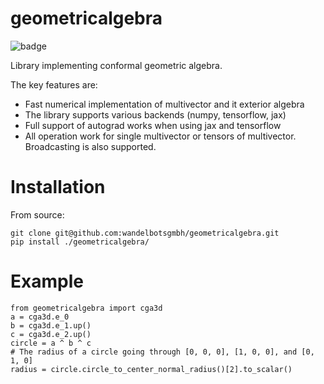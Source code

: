 # geometricalgebra

![badge](https://github.com/wandelbotsgmbh/geometricalgebra/actions/workflows/python-app.yml/badge.svg)

Library implementing conformal geometric algebra.

The key features are:
- Fast numerical implementation of multivector and it exterior algebra
- The library supports various backends (numpy, tensorflow, jax)
- Full support of autograd works when using jax and tensorflow
- All operation work for single multivector or tensors of multivector. Broadcasting is also supported.


# Installation

From source:

    git clone git@github.com:wandelbotsgmbh/geometricalgebra.git
    pip install ./geometricalgebra/

# Example

    from geometricalgebra import cga3d
    a = cga3d.e_0
    b = cga3d.e_1.up()
    c = cga3d.e_2.up()
    circle = a ^ b ^ c
    # The radius of a circle going through [0, 0, 0], [1, 0, 0], and [0, 1, 0]
    radius = circle.circle_to_center_normal_radius()[2].to_scalar()
